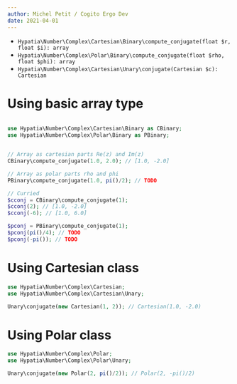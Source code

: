 ```yaml
---
author: Michel Petit / Cogito Ergo Dev
date: 2021-04-01
---
```



 - `Hypatia\Number\Complex\Cartesian\Binary\compute_conjugate(float $r, float $i): array`
 - `Hypatia\Number\Complex\Polar\Binary\compute_conjugate(float $rho, float $phi): array`
 - `Hypatia\Number\Complex\Cartesian\Unary\conjugate(Cartesian $c): Cartesian`

# Using basic array type

```php

use Hypatia\Number\Complex\Cartesian\Binary as CBinary;
use Hypatia\Number\Complex\Polar\Binary as PBinary;


// Array as cartesian parts Re(z) and Im(z)
CBinary\compute_conjugate(1.0, 2.0); // [1.0, -2.0]

// Array as polar parts rho and phi
PBinary\compute_conjugate(1.0, pi()/2); // TODO

// Curried
$cconj = CBinary\compute_conjugate(1);
$cconj(2); // [1.0, -2.0]
$cconj(-6); // [1.0, 6.0]

$pconj = PBinary\compute_conjugate(1);
$pconj(pi()/4); // TODO
$pconj(-pi()); // TODO
```

# Using Cartesian class

```php
use Hypatia\Number\Complex\Cartesian;
use Hypatia\Number\Complex\Cartesian\Unary;

Unary\conjugate(new Cartesian(1, 2)); // Cartesian(1.0, -2.0)
```

# Using Polar class


```php
use Hypatia\Number\Complex\Polar;
use Hypatia\Number\Complex\Polar\Unary;

Unary\conjugate(new Polar(2, pi()/2)); // Polar(2, -pi()/2)
```